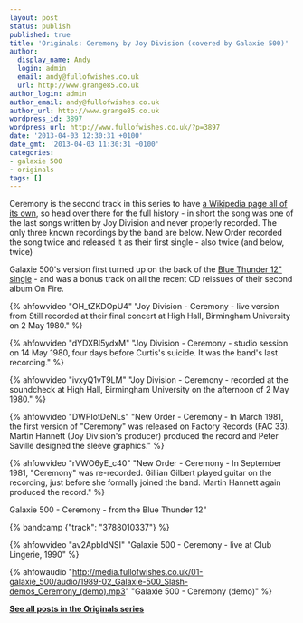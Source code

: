 ```yaml
---
layout: post
status: publish
published: true
title: 'Originals: Ceremony by Joy Division (covered by Galaxie 500)'
author:
  display_name: Andy
  login: admin
  email: andy@fullofwishes.co.uk
  url: http://www.grange85.co.uk
author_login: admin
author_email: andy@fullofwishes.co.uk
author_url: http://www.grange85.co.uk
wordpress_id: 3897
wordpress_url: http://www.fullofwishes.co.uk/?p=3897
date: '2013-04-03 12:30:31 +0100'
date_gmt: '2013-04-03 11:30:31 +0100'
categories:
- galaxie 500
- originals
tags: []
---
```

<p>Ceremony is the second track in this series to have <a href="http://en.wikipedia.org/wiki/Ceremony_%28song%29">a Wikipedia page all of its own</a>, so head over there for the full history - in short the song was one of the last songs written by Joy Division and never properly recorded. The only three known recordings by the band are below. New Order recorded the song twice and released it as their first single - also twice (and below, twice)</p>
<p>Galaxie 500's version first turned up on the back of the <a href="/database/release/blue-thunder-ep/">Blue Thunder 12" single</a> - and was a bonus track on all the recent CD reissues of their second album On Fire.<br /></p>

{% ahfowvideo "OH_tZKDOpU4" "Joy Division - Ceremony - live version from Still recorded at their final concert at High Hall, Birmingham University on 2 May 1980." %}

{% ahfowvideo "dYDXBI5ydxM" "Joy Division - Ceremony - studio session on 14 May 1980, four days before Curtis's suicide. It was the band's last recording." %}

{% ahfowvideo "ivxyQ1vT9LM" "Joy Division - Ceremony - recorded at the soundcheck at High Hall, Birmingham University on the afternoon of 2 May 1980." %}

{% ahfowvideo "DWPIotDeNLs" "New Order - Ceremony - In March 1981, the first version of "Ceremony" was released on Factory Records (FAC 33). Martin Hannett (Joy Division's producer) produced the record and Peter Saville designed the sleeve graphics." %}

{% ahfowvideo "rVWO6yE_c40" "New Order - Ceremony - In September 1981, "Ceremony" was re-recorded. Gillian Gilbert played guitar on the recording, just before she formally joined the band. Martin Hannett again produced the record." %}

<p>Galaxie 500 - Ceremony - from the Blue Thunder 12"</p>
{% bandcamp {"track": "3788010337"} %}

{% ahfowvideo "av2ApbIdNSI" "Galaxie 500 - Ceremony - live at Club Lingerie, 1990" %}

{% ahfowaudio "http://media.fullofwishes.co.uk/01-galaxie_500/audio/1989-02_Galaxie-500_Slash-demos_Ceremony_(demo).mp3" "Galaxie 500 - Ceremony (demo)" %}

<p><strong><a href="/category/originals/" title="List: Originals">See all posts in the Originals series</a></strong></p>
